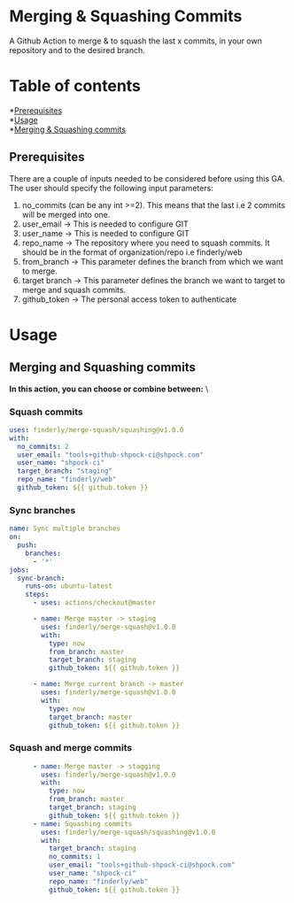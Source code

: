 Merging & Squashing Commits
=================

A Github Action to merge & to squash the last x commits, in your own repository and to the desired branch.

Table of contents
=================

*[Prerequisites](#prerequisites) \
*[Usage](#usage) \
*[Merging & Squashing commits](#merging-and-squashing-commits)

## Prerequisites

There are a couple of inputs needed to be considered before using this GA.
The user should specify the following input parameters:
1. no_commits (can be any int >=2). This means that the last i.e 2 commits will be merged into one.
2. user_email -> This is needed to configure GIT
3. user_name -> This is needed to configure GIT
4. repo_name -> The repository where you need to squash commits. It should be in the format of organization/repo i.e finderly/web
5. from_branch -> This parameter defines the branch from which we want to merge.
6. target branch -> This parameter defines the branch we want to target to merge and squash commits.
7. github_token -> The personal access token to authenticate

# Usage
## Merging and Squashing commits 
**In this action, you can choose or combine between:** \

### Squash commits
```yaml
uses: finderly/merge-squash/squashing@v1.0.0
with:
  no_commits: 2
  user_email: "tools+github-shpock-ci@shpock.com"
  user_name: "shpock-ci"
  target_branch: "staging"
  repo_name: "finderly/web"
  github_token: ${{ github.token }}
```

### Sync branches

```yaml
name: Sync multiple branches
on:
  push:
    branches:
      - '*'
jobs:
  sync-branch:
    runs-on: ubuntu-latest
    steps:
      - uses: actions/checkout@master

      - name: Merge master -> staging
        uses: finderly/merge-squash@v1.0.0
        with:
          type: now
          from_branch: master
          target_branch: staging
          github_token: ${{ github.token }}

      - name: Merge current branch -> master
        uses: finderly/merge-squash@v1.0.0
        with:
          type: now
          target_branch: master
          github_token: ${{ github.token }}
```

### Squash and merge commits
```yaml
      - name: Merge master -> stagging
        uses: finderly/merge-squash@v1.0.0
        with:
          type: now
          from_branch: master
          target_branch: staging
          github_token: ${{ github.token }}
      - name: Squashing commits
        uses: finderly/merge-squash/squashing@v1.0.0
        with:
          target_branch: staging
          no_commits: 1
          user_email: "tools+github-shpock-ci@shpock.com"
          user_name: "shpock-ci"
          repo_name: "finderly/web"
          github_token: ${{ github.token }}
```